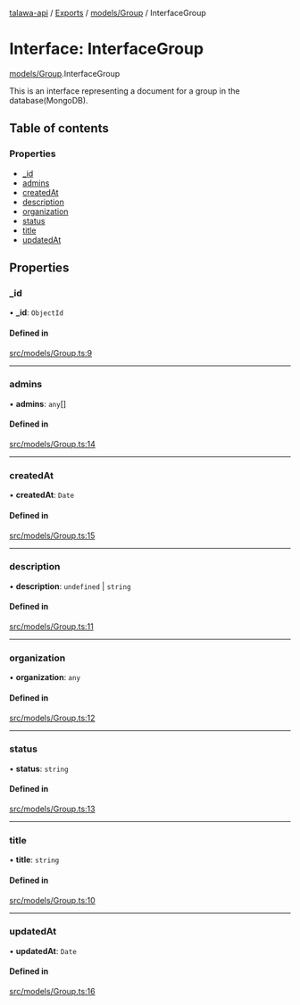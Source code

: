 [talawa-api](../README.md) / [Exports](../modules.md) / [models/Group](../modules/models_Group.md) / InterfaceGroup

# Interface: InterfaceGroup

[models/Group](../modules/models_Group.md).InterfaceGroup

This is an interface representing a document for a group in the database(MongoDB).

## Table of contents

### Properties

- [\_id](models_Group.InterfaceGroup.md#_id)
- [admins](models_Group.InterfaceGroup.md#admins)
- [createdAt](models_Group.InterfaceGroup.md#createdat)
- [description](models_Group.InterfaceGroup.md#description)
- [organization](models_Group.InterfaceGroup.md#organization)
- [status](models_Group.InterfaceGroup.md#status)
- [title](models_Group.InterfaceGroup.md#title)
- [updatedAt](models_Group.InterfaceGroup.md#updatedat)

## Properties

### \_id

• **\_id**: `ObjectId`

#### Defined in

[src/models/Group.ts:9](https://github.com/PalisadoesFoundation/talawa-api/blob/ae7aa4f/src/models/Group.ts#L9)

___

### admins

• **admins**: `any`[]

#### Defined in

[src/models/Group.ts:14](https://github.com/PalisadoesFoundation/talawa-api/blob/ae7aa4f/src/models/Group.ts#L14)

___

### createdAt

• **createdAt**: `Date`

#### Defined in

[src/models/Group.ts:15](https://github.com/PalisadoesFoundation/talawa-api/blob/ae7aa4f/src/models/Group.ts#L15)

___

### description

• **description**: `undefined` \| `string`

#### Defined in

[src/models/Group.ts:11](https://github.com/PalisadoesFoundation/talawa-api/blob/ae7aa4f/src/models/Group.ts#L11)

___

### organization

• **organization**: `any`

#### Defined in

[src/models/Group.ts:12](https://github.com/PalisadoesFoundation/talawa-api/blob/ae7aa4f/src/models/Group.ts#L12)

___

### status

• **status**: `string`

#### Defined in

[src/models/Group.ts:13](https://github.com/PalisadoesFoundation/talawa-api/blob/ae7aa4f/src/models/Group.ts#L13)

___

### title

• **title**: `string`

#### Defined in

[src/models/Group.ts:10](https://github.com/PalisadoesFoundation/talawa-api/blob/ae7aa4f/src/models/Group.ts#L10)

___

### updatedAt

• **updatedAt**: `Date`

#### Defined in

[src/models/Group.ts:16](https://github.com/PalisadoesFoundation/talawa-api/blob/ae7aa4f/src/models/Group.ts#L16)
